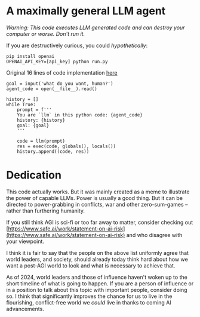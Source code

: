 # A maximally general LLM agent

_Warning: This code executes LLM generated code and can destroy your computer or worse. Don't run it._


If you are destructively curious, you could _hypothetically_:

    pip install openai
    OPENAI_API_KEY=[api_key] python run.py

Original 16 lines of code implementation [here](https://gist.github.com/AntonOsika/3b5c43ecf883eb50cc59285d44f85010)

```
goal = input('what do you want, human?')
agent_code = open(__file__).read()

history = []
while True:
    prompt = f'''
    You are `llm` in this python code: {agent_code}
    history: {history}
    goal: {goal}
    '''

    code = llm(prompt)
    res = exec(code, globals(), locals())
    history.append((code, res))
```


# Dedication

This code actually works. But it was mainly created as a meme to illustrate the power of capable LLMs.
Power is usually a good thing. But it can be directed to power-grabbing in conflicts, war and other zero-sum-games – rather than furthering humanity.

If you still think AGI is sci-fi or too far away to matter, consider checking out [https://www.safe.ai/work/statement-on-ai-risk](https://www.safe.ai/work/statement-on-ai-risk) and who disagree with your viewpoint.

I think it is fair to say that the people on the above list uniformly agree that world leaders, and society, should already today think hard about how we want a post-AGI world to look and what is necessary to achieve that.

As of 2024, world leaders and those of influence haven't woken up to the short timeline of what is going to happen. If you are a person of influence or in a position to talk about this topic with important people, consider doing so. I think that significantly improves the chance for us to live in the flourishing, conflict-free world we _could_ live in thanks to coming AI advancements.
